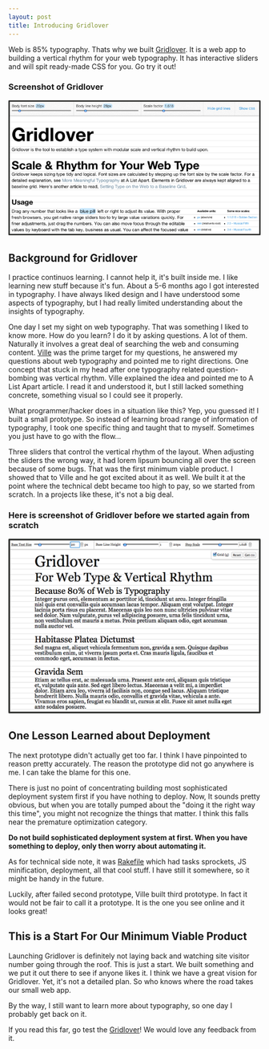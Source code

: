 ```yaml
---
layout: post
title: Introducing Gridlover
---
```

Web is 85% typography. Thats why we built [Gridlover](http://www.gridlover.net). It is a web app to building a vertical rhythm for your web typography. It has interactive sliders and will spit ready-made CSS for you. Go try it out!

### Screenshot of Gridlover ###

![Screenshot of Gridlover](/images/gridlover-screenshot.png "Screenshot of Gridlover")

## Background for Gridlover ##

I practice continuos learning. I cannot help it, it's built inside me. I like learning new stuff because it's fun. About a 5-6 months ago I got interested in typography. I have always liked design and I have understood some aspects of typography, but I had really limited understanding about the insights of typography. 

One day I set my sight on web typography. That was something I liked to know more. How do you learn? I do it by asking questions. A lot of them. Naturally it involves a great deal of searching the web and consuming content. [Ville](http://www.pumpula.net) was the prime target for my questions, he answered my questions about web typography and pointed me to right directions. One concept that stuck in my head after one typography related question-bombing was vertical rhythm. Ville explained the idea and pointed me to A List Apart article. I read it and understood it, but I still lacked something concrete, something visual so I could see it properly.

What programmer/hacker does in a situation like this? Yep, you guessed it! I built a small prototype. So instead of learning broad range of information of typography, I took one specific thing and taught that to myself. Sometimes you just have to go with the flow...

Three sliders that control the vertical rhythm of the layout. When adjusting the sliders the wrong way, it had lorem lipsum bouncing all over the screen because of some bugs. That was the first minimum viable product. I showed that to Ville and he got excited about it as well. We built it at the point where the technical debt became too high to pay, so we started from scratch. In a projects like these, it's not a big deal.

### Here is screenshot of Gridlover before we started again from scratch ###

![Screenshot of Gridlover prototype](/images/gridlover-early-prototype.png "Screenshot of Gridlover prototype")

## One Lesson Learned about Deployment ##

The next prototype didn't actually get too far. I think I have pinpointed to reason pretty accurately. The reason the prototype did not go anywhere is me. I can take the blame for this one.

There is just no point of concentrating building most sophisticated deployment system first if you have nothing to deploy. Now, It sounds pretty obvious, but when you are totally pumped about the "doing it the right way this time", you might not recognize the things that matter. I think this falls near the premature optimization category.

__Do not build sophisticated deployment system at first. When you have something to deploy, only then worry about automating it.__

As for technical side note, it was [Rakefile](http://rake.rubyforge.org) which had tasks sprockets, JS minification, deployment, all that cool stuff. I have still it somewhere, so it might be handy in the future.

Luckily, after failed second prototype, Ville built third prototype. In fact it would not be fair to call it a prototype. It is the one you see online and it looks great!

## This is a Start For Our Minimum Viable Product ##

Launching Gridlover is definitely not laying back and watching site visitor number going through the roof. This is just a start. We built something and we put it out there to see if anyone likes it. I think we have a great vision for Gridlover. Yet, it's not a detailed plan. So who knows where the road takes our small web app.

By the way, I still want to learn more about typography, so one day I probably get back on it.

If you read this far, go test the [Gridlover](http://www.gridlover.net)! We would love any feedback from it.
